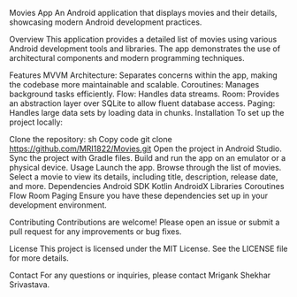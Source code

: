 Movies App
An Android application that displays movies and their details, showcasing modern Android development practices.

Overview
This application provides a detailed list of movies using various Android development tools and libraries. The app demonstrates the use of architectural components and modern programming techniques.

Features
MVVM Architecture: Separates concerns within the app, making the codebase more maintainable and scalable.
Coroutines: Manages background tasks efficiently.
Flow: Handles data streams.
Room: Provides an abstraction layer over SQLite to allow fluent database access.
Paging: Handles large data sets by loading data in chunks.
Installation
To set up the project locally:

Clone the repository:
sh
Copy code
git clone https://github.com/MRI1822/Movies.git
Open the project in Android Studio.
Sync the project with Gradle files.
Build and run the app on an emulator or a physical device.
Usage
Launch the app.
Browse through the list of movies.
Select a movie to view its details, including title, description, release date, and more.
Dependencies
Android SDK
Kotlin
AndroidX Libraries
Coroutines
Flow
Room
Paging
Ensure you have these dependencies set up in your development environment.

Contributing
Contributions are welcome! Please open an issue or submit a pull request for any improvements or bug fixes.

License
This project is licensed under the MIT License. See the LICENSE file for more details.

Contact
For any questions or inquiries, please contact Mrigank Shekhar Srivastava.
